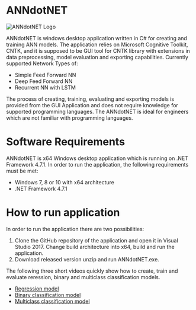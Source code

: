 # ANNdotNET
![ANNdotNET Logo](https://github.com/bhrnjica/anndotnet/blob/master/ANNdotNET/ANNdotNET.Wnd.App/Images/annLogo_start2.png)

ANNdotNET is windows desktop application written in C# for creating and training ANN models. The application relies on Microsoft Cognitive Toolkit, CNTK, and it is supposed to be GUI tool for CNTK library with extensions in data preprocessing, model evaluation and exporting capabilities. Currently supported Network Types of:
- Simple Feed Forward NN
- Deep Feed Forward NN
- Recurrent NN with LSTM

The process of creating, training, evaluating and exporting models is provided from the GUI Application and does not require knowledge for supported programming languages. The ANNdotNET is ideal for engineers which are not familiar with programming languages.

# Software Requirements
ANNdotNET is x64 Windows desktop application which is running on .NET Framework 4.7.1. In order to run the application, the following requirements must be met:

* Windows 7, 8 or 10 with x64 architecture
* .NET Framework 4.7.1

# How to run application
In order to run the application there are two possibilities:
1. Clone the GitHub repository of the application and open it in Visual Studio 2017. Change build architecture into x64, build and run the application.  
2. Download released version unzip and run ANNdotNET.exe.

The following three short videos quickly show how to create, train and evaluate reression, binary and multiclass classification models.

* [ Regression model ](https://raw.githubusercontent.com/bhrnjica/anndotnet/master/Tutorials/anndotnetv1.mp4)
* [ Binary classification model ](https://raw.githubusercontent.com/bhrnjica/anndotnet/master/Tutorials/anndotnetv2.mp4)
* [ Multiclass classification model ](https://raw.githubusercontent.com/bhrnjica/anndotnet/master/Tutorials/anndotnetv3.mp4)
